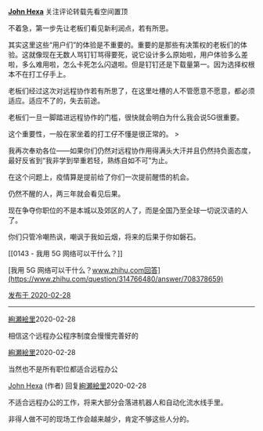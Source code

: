 [**John Hexa**](https://www.zhihu.com/people/mcbig)
关注评论转载先看空间置顶
>
不着急，第一步先让老板们看见新利润点，若有所思。  
  >
其实这里这些“用户们”的体验是不重要的。重要的是那些有决策权的老板们的体验。这就像现在无数人骂钉钉骂得要死，说它设计多么原始啦，用户体验多么差啦，多么难用啦，怎么卡死怎么闪退啦。但是钉钉还是下载量第一。因为选择权根本不在打工仔手上。  
  >
老板们经过这次对远程协作若有所思了，在这里吐槽的人不管愿意不愿意，都必须适应。适应不了的，失去前途。  
  >
老板们一旦一脚踏进远程协作的门槛，很快就会明白为什么我会说5G很重要。  
  >
这个重要性，一般在家坐着的打工仔不懂是很正常的。  >
  >
我再次奉劝各位——如果你们仍然对远程协作用得满头大汗并且仍然持负面态度，最好反省到“我非学到举重若轻，熟练自如不可”为止。  
  >
在这个问题上，疫情算是提前给了你们一次提前醒悟的机会。  
  >
仍然不醒的人，两三年就会看见后果。  
  >
现在争夺你职位的不是本城以及郊区的人了，而是全国乃至全球一切说汉语的人了。  
  >
你们只管冷嘲热讽，嘲讽于我如云烟，将来的后果于你如磐石。
>>
[[0143 - 我用 5G 网络可以干什么？]]
>>
[我用 5G 网络可以干什么？www.zhihu.com回答](https://www.zhihu.com/question/314766480/answer/708378659)

[发布于 2020-02-28](https://www.zhihu.com/pin/1216543276737949696)

---

[絢瀬絵里](https://www.zhihu.com/people/da-yue-qin)2020-02-28
>
相信这个远程办公程序制度会慢慢完善好的

[絢瀬絵里](https://www.zhihu.com/people/da-yue-qin)2020-02-28
>
当然也不是所有职位都适合远程办公

[John Hexa](https://www.zhihu.com/people/mcbig)​ (作者) 回复[絢瀬絵里](https://www.zhihu.com/people/da-yue-qin)2020-02-28
>
不适合远程办公的工作，将来大部分会落进机器人和自动化流水线手里。  
  >
非得人做不可的现场工作会越来越少，肯定不够这些人分的。
